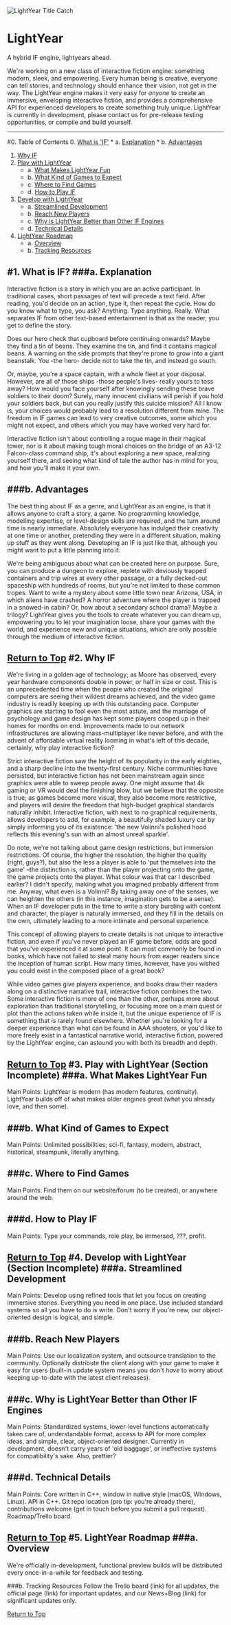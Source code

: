 ![LightYear Title Catch](Marketing/Scaled/Header/920x920.jpg)


# LightYear
A hybrid IF engine, lightyears ahead.

We're working on a new class of interactive fiction engine: something modern, sleek, and empowering. Every human being is creative, everyone can tell stories, and technology should enhance their vision, not get in the way. The LightYear engine makes it very easy for *anyone* to create an immersive, enveloping interactive fiction, and provides a comprehensive API for experienced developers to create something truly unique. LightYear is currently in development, please contact us for pre-release testing opportunities, or compile and build yourself.


---
#0. Table of Contents
0. [What is 'IF'](#1-what-is-if)
	* a. [Explanation](#a-explanation)
	* b. [Advantages](#b-advantages)
1. [Why IF](#2-why-if)
2. [Play with LightYear](#3-play-with-lightyear)
	* a. [What Makes LightYear Fun](#a-what-makes-lightyear-fun)
	* b. [What Kind of Games to Expect](#b-what-kind-of-games-to-expect)
	* c. [Where to Find Games](#c-where-to-find-games)
	* d. [How to Play IF](#d-how-to-play-if)
3. [Develop with LightYear](#4-develop-with-lightyear)
	* a. [Streamlined Development](#a-streamlined-development)
	* b. [Reach New Players](#b-reach-new-players)
	* c. [Why is LightYear Better than Other IF Engines](#c-why-is-lightyear-better-than-other-if-engines)
	* d. [Technical Details](#d-technical-details)
4. [LightYear Roadmap](#5-lightyear-roadmap)
	* a. [Overview](#a-overview)
	* b. [Tracking Resources](#b-tracking-resources)


#1. What is IF?
###a. Explanation
---

Interactive fiction is a story in which you are an active participant. In traditional cases, short passages of text will precede a text field. After reading, you'd decide on an action, type it, then repeat the cycle. How do you know what to type, you ask? Anything. Type anything. Really. What separates IF from other text-based entertainment is that as the reader, you get to define the story.

Does our hero check that cupboard before continuing onwards? Maybe they find a tin of beans. They examine the tin, and find it contains magical beans. A warning on the side prompts that they're prone to grow into a giant beanstalk. You -the hero- decide not to take the tin, and instead go south.

Or, maybe, you're a space captain, with a whole fleet at your disposal. However, are all of those ships -those people's lives- really yours to toss away? How would you face yourself after knowingly sending these brave soldiers to their doom? Surely, many innocent civilians will perish if you hold your soldiers back, but can you really justify this suicide mission? All I know is, your choices would probably lead to a resolution different from mine. The freedom in IF games can lead to very creative outcomes, some which you might not expect, and others which you may have worked very hard for.

Interactive fiction isn't about controlling a rogue mage in their magical tower, nor is it about making tough moral choices on the bridge of an A3-12 Falcon-class command ship, it's about exploring a new space, realizing yourself there, and seeing what kind of tale the author has in mind for you, and how you'll make it your own.

###b. Advantages
---

The best thing about IF as a genre, and LightYear as an engine, is that it allows anyone to craft a story, a game. No programming knowledge, modelling expertise, or level-design skills are required, and the turn around time is nearly immediate. Absolutely everyone has indulged their creativity at one time or another, pretending they were in a different situation, making up stuff as they went along. Developing an IF is just like that, although you might want to put a little planning into it.

We're being ambiguous about what can be created here on purpose. Sure, you can produce a dungeon to explore, replete with deviously trapped containers and trip wires at every other passage, or a fully decked-out spaceship with hundreds of rooms, but you're not limited to those common tropes. Want to write a mystery about some little town near Arizona, USA, in which aliens have crashed? A horror adventure where the player is trapped in a snowed-in cabin? Or, how about a secondary school drama? Maybe a trilogy? LightYear gives you the tools to create whatever you can dream up, empowering you to let your imagination loose, share your games with the world, and experience new and unique situations, which are only possible through the medium of interactive fiction.


[Return to Top](#0-table-of-contents)
#2. Why IF
---
We're living in a golden age of technology; as Moore has observed, every year hardware components double in power, or half in size or cost. This is an unprecedented time when the people who created the original computers are seeing their wildest dreams achieved, and the video game industry is readily keeping up with this outstanding pace. Computer graphics are starting to fool even the most astute, and the marriage of psychology and game design has kept some players cooped up in their homes for months on end. Improvements made to our network infrastructures are allowing mass-multiplayer like never before, and with the advent of affordable virtual reality looming in what's left of this decade, certainly, why play interactive fiction?

Strict interactive fiction saw the height of its popularity in the early eighties, and a sharp decline into the twenty-first century. Niche communities have persisted, but interactive fiction has not been mainstream again since graphics were able to sweep people away. One might assume that 4k gaming or VR would deal the finishing blow, but we believe that the opposite is true; as games become more visual, they also become more restrictive, and players will desire the freedom that high-budget graphical standards naturally inhibit. Interactive fiction, with next to no graphical requirements, allows developers to add, for example, a beautifully shaded luxury car by simply informing you of its existence: 'the new Volinni's polished hood reflects this evening's sun with an almost unreal sparkle'.

Do note, we're not talking about game design restrictions, but immersion restrictions. Of course, the higher the resolution, the higher the quality (right, guys?), but also the less a player is able to 'put themselves into the game' –the distinction is, rather than the player projecting onto the game, the game projects onto the player. What colour was that car I described earlier? I didn't specify, making what you imagined probably different from me. Anyway, what even is a Volinni? By taking away one of the senses, we can heighten the others (in this instance, imagination gets to be a sense). When an IF developer puts in the time to write a story bursting with content and character, the player is naturally immersed, and they fill in the details on the own, ultimately leading to a more intimate and personal experience.

This concept of allowing players to create details is not unique to interactive fiction, and even if you've never played an IF game before, odds are good that you've experienced it at some point. It can most commonly be found in books, which have not failed to steal many hours from eager readers since the inception of human script. How many times, however, have you wished you could exist in the composed place of a great book?

While video games give players experience, and books draw their readers along on a distinctive narrative trail, interactive fiction combines the two. Some interactive fiction is more of one than the other, perhaps more about exploration than traditional storytelling, or focusing more on a main quest or plot than the actions taken while inside it, but the unique experience of IF is something that is rarely found elsewhere. Whether you're looking for a deeper experience than what can be found in AAA shooters, or you'd like to more freely exist in a fantastical narrative world, interactive fiction, powered by the LightYear engine, can astound you with both its breadth and depth.

[Return to Top](#0-table-of-contents)
#3. Play with LightYear
(Section Incomplete)
###a. What Makes LightYear Fun
---
Main Points: LightYear is modern (has modern features, continuity). LightYear builds off of what makes older engines great (what you already love, and then some).

###b. What Kind of Games to Expect
---
Main Points: Unlimited possibilities; sci-fi, fantasy, modern, abstract, historical, steampunk, literally anything.

###c. Where to Find Games
---
Main Points: Find them on our website/forum (to be created), or anywhere around the web.

###d. How to Play IF
---
Main Points: Type your commands, role play, be immersed, ???, profit.


[Return to Top](#0-table-of-contents)
#4. Develop with LightYear
(Section Incomplete)
###a. Streamlined Development
---
Main Points: Develop using refined tools that let you focus on creating immersive stories. Everything you need in one place. Use included standard systems so all you have to do is write. Don't worry if you're new, our object-oriented design is logical, and simple.

###b. Reach New Players
---
Main Points: Use our localization system, and outsource translation to the community. Optionally distribute the client along with your game to make it easy for users (built-in update system means you don't *have* to worry about keeping up-to-date with the latest client releases).

###c. Why is LightYear Better than Other IF Engines
---
Main Points: Standardized systems, lower-level functions automatically taken care of, understandable format, access to API for more complex ideas, and simple, clear, object-oriented designer. Currently in development, doesn't carry years of 'old baggage', or ineffective systems for compatibility's sake. Also, prettier?

###d. Technical Details
---
Main Points: Core written in C++, window in native style (macOS, Windows, Linux). API in C++. Git repo location (pro tip: you're already there), contributions welcome (get in touch before you submit a pull request). Roadmap/Trello board.

[Return to Top](#0-table-of-contents)
#5. LightYear Roadmap
###a. Overview
---
We're officially in-development, functional preview builds will be distributed every once-in-a-while for feedback and testing.

###b. Tracking Resources
Follow the Trello board (link) for all updates, the official page (link) for important updates, and our News+Blog (link) for significant updates only.

[Return to Top](#0-table-of-contents)
